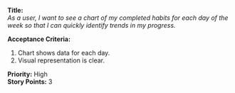 **Title:**  
_As a user, I want to see a chart of my completed habits for each day of the week so that I can quickly identify trends in my progress._

**Acceptance Criteria:**  
1. Chart shows data for each day.  
2. Visual representation is clear.

**Priority:** High  
**Story Points:** 3  
